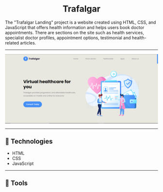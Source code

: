 <h1 align="center">Trafalgar</h2>
<p>The "Trafalgar Landing" project is a website created using HTML, CSS, and JavaScript that offers health information and helps users book doctor appointments. There are sections on the site such as health services, specialist doctor profiles, appointment options, testimonial and health-related articles.</p>
<hr />
<img src="./img/project__image/Trafalgar.jpg" >
<hr />
<h2>🍿 Technologies</h3>
<ul>
   <li>HTML</li>
   <li>CSS</Li>
   <li>JavaScript</li>
   </ul>
<hr />
<h2>🍿 Tools</h2>
